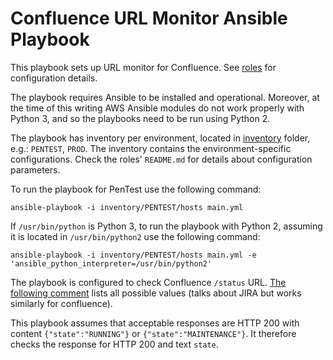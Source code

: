 Confluence URL Monitor Ansible Playbook
=======================================

This playbook sets up URL monitor for Confluence. See [roles](roles) for
configuration details.

The playbook requires Ansible to be installed and operational. Moreover, at the
time of this writing AWS Ansible modules do not work properly with Python 3,
and so the playbooks need to be run using Python 2.

The playbook has inventory per environment, located in [inventory](inventory)
folder, e.g.: `PENTEST`, `PROD`. The inventory contains the
environment-specific configurations. Check the roles' `README.md` for details
about configuration parameters.

To run the playbook for PenTest use the following command:
```
ansible-playbook -i inventory/PENTEST/hosts main.yml
```

If `/usr/bin/python` is Python 3, to run the playbook with Python 2, assuming
it is located in `/usr/bin/python2` use the following command:
```
ansible-playbook -i inventory/PENTEST/hosts main.yml -e 'ansible_python_interpreter=/usr/bin/python2'
```

The playbook is configured to check Confluence `/status` URL. [The following
comment](https://community.atlassian.com/t5/Jira-questions/Re-Status-URL-for-monitoring/qaq-p/146537/comment-id/61583#M61583)
lists all possible values (talks about JIRA but works similarly for confluence).

This playbook assumes that acceptable responses are HTTP 200 with content
`{"state":"RUNNING"}` or `{"state":"MAINTENANCE"}`. It therefore checks the
response for HTTP 200 and text `state`.
